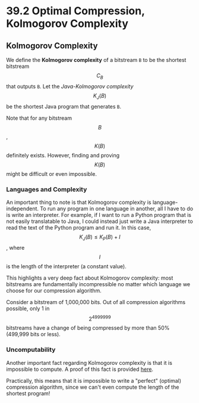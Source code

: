# 39.2 Optimal Compression, Kolmogorov Complexity

## Kolmogorov Complexity

We define the **Kolmogorov complexity** of a bitstream `B` to be the shortest bitstream $$C_B$$ that outputs `B`. Let the _Java-Kolmogorov complexity_ $$K_J(B)$$ be the shortest Java program that generates `B`.

Note that for any bitstream $$B$$, $$K(B)$$ definitely exists. However, finding and proving $$K(B)$$ might be difficult or even impossible.

### Languages and Complexity

An important thing to note is that Kolmogorov complexity is language-independent. To run any program in one language in another, all I have to do is write an interpreter. For example, if I want to run a Python program that is not easily translatable to Java, I could instead just write a Java interpreter to read the text of the Python program and run it. In this case, $$K_J(B) \leq K_P(B) + I$$, where $$I$$ is the length of the interpreter (a constant value).

This highlights a very deep fact about Kolmogorov complexity: most bitstreams are fundamentally incompressible no matter which language we choose for our compression algorithm.

Consider a bitstream of 1,000,000 bits. Out of all compression algorithms possible, only 1 in $$2^{4999999}$$ bitstreams have a change of being compressed by more than 50% (499,999 bits or less).

### Uncomputability

Another important fact regarding Kolmogorov complexity is that it is impossible to compute. A proof of this fact is provided [here](https://en.wikipedia.org/w/index.php?title=Kolmogorov_complexity#Uncomputability_of_Kolmogorov_complexity).

Practically, this means that it is impossible to write a "perfect" (optimal) compression algorithm, since we can't even compute the length of the shortest program!

